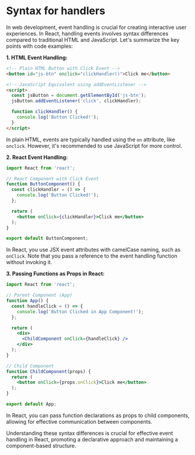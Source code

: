 # Syntax for handlers

In web development, event handling is crucial for creating interactive user experiences. In React, handling events involves syntax differences compared to traditional HTML and JavaScript. Let's summarize the key points with code examples:

**1. HTML Event Handling:**
```html
<!-- Plain HTML Button with Click Event -->
<button id="js-btn" onclick="clickHandler()">Click me</button>

<!-- JavaScript Equivalent using addEventListener -->
<script>
  const jsButton = document.getElementById('js-btn');
  jsButton.addEventListener('click', clickHandler);

  function clickHandler() {
    console.log('Button Clicked!');
  }
</script>
```

In plain HTML, events are typically handled using the `on` attribute, like `onclick`. However, it's recommended to use JavaScript for more control.

**2. React Event Handling:**
```jsx
import React from 'react';

// React Component with Click Event
function ButtonComponent() {
  const clickHandler = () => {
    console.log('Button Clicked!');
  };

  return (
    <button onClick={clickHandler}>Click me</button>
  );
}

export default ButtonComponent;
```

In React, you use JSX event attributes with camelCase naming, such as `onClick`. Note that you pass a reference to the event handling function without invoking it.

**3. Passing Functions as Props in React:**
```jsx
import React from 'react';

// Parent Component (App)
function App() {
  const handleClick = () => {
    console.log('Button Clicked in App Component!');
  };

  return (
    <div>
      <ChildComponent onClick={handleClick} />
    </div>
  );
}

// Child Component
function ChildComponent(props) {
  return (
    <button onClick={props.onClick}>Click me</button>
  );
}

export default App;
```

In React, you can pass function declarations as props to child components, allowing for effective communication between components.

Understanding these syntax differences is crucial for effective event handling in React, promoting a declarative approach and maintaining a component-based structure.